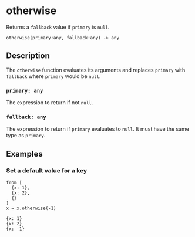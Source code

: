 # otherwise

Returns a `fallback` value if `primary` is `null`.

```tql
otherwise(primary:any, fallback:any) -> any
```

## Description

The `otherwise` function evaluates its arguments and replaces `primary` with
`fallback` where `primary` would be `null`.

### `primary: any`

The expression to return if not `null`.

### `fallback: any`

The expression to return if `primary` evaluates to `null`. It must have the same
type as `primary`.

## Examples

### Set a default value for a key

```tql
from [
  {x: 1},
  {x: 2},
  {}
]
x = x.otherwise(-1)
```

```tql
{x: 1}
{x: 2}
{x: -1}
```
